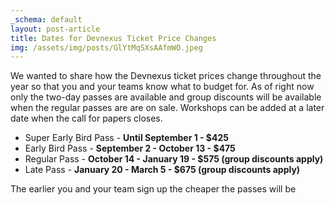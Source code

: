 ```yaml
---
_schema: default
layout: post-article
title: Dates for Devnexus Ticket Price Changes
img: /assets/img/posts/GlYtMqSXsAAfmWO.jpeg
---
```

We wanted to share how the Devnexus ticket prices change throughout the year so that you and your teams know what to budget for. As of right now only the two-day passes are available and group discounts will be available when the regular passes are are on sale. Workshops can be added at a later date when the call for papers closes.

* Super Early Bird Pass - **Until September 1 - $425**
* Early Bird Pass - **September 2 - October 13 - $475**
* Regular Pass - **October 14  - January 19 - $575 (group discounts apply)**
* Late Pass - **January 20 - March 5 - $675 (group discounts apply)**

The earlier you and your team sign up the cheaper the passes will be

##